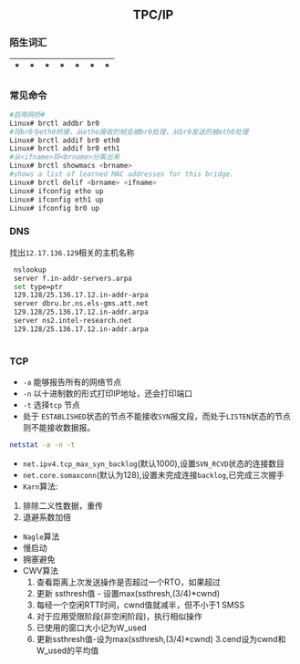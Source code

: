 ## <center>TPC/IP</center>
### 陌生词汇
 |*|*|*|*|*|*|*
 |-|-|-|-|-|-|-
### 常见命令
```sh
#启用网桥#
Linux# brctl addbr br0
#将br0与eth0桥接，从etho接收的帧会被br0处理，从br0发送的被eth0处理
Linux# brctl addif br0 eth0
Linux# brctl addif br0 eth1
#从<ifname>将<brname>分离出来
Linux# brctl showmacs <brname>
#shows a list of learned MAC addresses for this bridge.
Linux# brctl delif <brname> <ifname>
Linux# ifconfig etho up
Linux# ifconfig eth1 up
Linux# ifconfig br0 up
```
### DNS
找出`12.17.136.129`相关的主机名称
```sh
 nslookup
 server f.in-addr-servers.arpa
 set type=ptr
 129.128/25.136.17.12.in-addr-arpa
 server dbru.br.ns.els-gms.att.net
 129.128/25.136.17.12.in-addr.arpa
 server ns2.intel-research.net
 129.128/25.136.17.12.in-addr.arpa
 
```
### TCP
* `-a` 能够报告所有的网络节点
* `-n` 以十进制数的形式打印IP地址，还会打印端口
* `-t` 选择`tcp` 节点
* 处于 `ESTABLISHED`状态的节点不能接收`SYN`报文段，而处于`LISTEN`状态的节点则不能接收数据报。
```sh
netstat -a -n -t
```
* `net.ipv4.tcp_max_syn_backlog`(默认1000),设置`SVN_RCVD`状态的连接数目
* `net.core.somaxconn`(默认为128),设置未完成连接`backlog`,已完成三次握手
* `Karn`算法:
 1. 排除二义性数据，重传
 2. 退避系数加倍
* `Nagle`算法
* 慢启动
* 拥塞避免
* CWV算法
  1. 查看距离上次发送操作是否超过一个RTO，如果超过
  2. 更新 ssthresh值 - 设置max(ssthresh,(3/4)*cwnd)
  3. 每经一个空闲RTT时间，cwnd值就减半，但不小于1 SMSS
  4. 对于应用受限阶段(非空闲阶段)，执行相似操作
    1. 已使用的窗口大小记为W_used
    2. 更新ssthresh值-设为max(ssthresh,(3/4)*cwnd)
    3.cend设为cwnd和W_used的平均值
